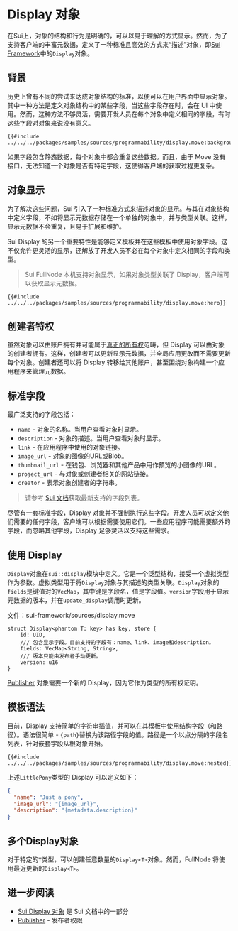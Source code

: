 # Display 对象

在Sui上，对象的结构和行为是明确的，可以以易于理解的方式显示。然而，为了支持客户端的丰富元数据，定义了一种标准且高效的方式来“描述”对象，即[Sui Framework](./sui-framework.md)中的`Display`对象。

## 背景

历史上曾有不同的尝试来达成对象结构的标准，以便可以在用户界面中显示对象。其中一种方法是定义对象结构中的某些字段，当这些字段存在时，会在 UI 中使用。然而，这种方法不够灵活，需要开发人员在每个对象中定义相同的字段，有时这些字段对对象来说没有意义。

```move
{{#include ../../../packages/samples/sources/programmability/display.move:background}}
```

如果字段包含静态数据，每个对象中都会重复这些数据。而且，由于 Move 没有接口，无法知道一个对象是否有特定字段，这使得客户端的获取过程更复杂。

## 对象显示

为了解决这些问题，Sui 引入了一种标准方式来描述对象的显示。与其在对象结构中定义字段，不如将显示元数据存储在一个单独的对象中，并与类型关联。这样，显示元数据不会重复，且易于扩展和维护。

Sui Display 的另一个重要特性是能够定义模板并在这些模板中使用对象字段。这不仅允许更灵活的显示，还解放了开发人员不必在每个对象中定义相同的字段和类型。

> Sui FullNode 本机支持对象显示，如果对象类型关联了 Display，客户端可以获取显示元数据。

```move
{{#include ../../../packages/samples/sources/programmability/display.move:hero}}
```

## 创建者特权

虽然对象可以由账户拥有并可能属于[真正的所有权](./../object/ownership.md#account-owner-or-single-owner)范畴，但 Display 可以由对象的创建者拥有。这样，创建者可以更新显示元数据，并全局应用更改而不需要更新每个对象。创建者还可以将 Display 转移给其他账户，甚至围绕对象构建一个应用程序来管理元数据。

## 标准字段

最广泛支持的字段包括：

- `name` - 对象的名称。当用户查看对象时显示。
- `description` - 对象的描述。当用户查看对象时显示。
- `link` - 在应用程序中使用的对象链接。
- `image_url` - 对象的图像的URL或Blob。
- `thumbnail_url` - 在钱包、浏览器和其他产品中用作预览的小图像的URL。
- `project_url` - 与对象或创建者相关的网站链接。
- `creator` - 表示对象创建者的字符串。

> 请参考 [Sui 文档](https://docs.sui.io/standards/display)获取最新支持的字段列表。

尽管有一套标准字段，Display 对象并不强制执行这些字段。开发人员可以定义他们需要的任何字段，客户端可以根据需要使用它们。一些应用程序可能需要额外的字段，而忽略其他字段，Display 足够灵活以支持这些需求。

## 使用 Display

`Display`对象在`sui::display`模块中定义。它是一个泛型结构，接受一个虚拟类型作为参数。虚拟类型用于将`Display`对象与其描述的类型关联。`Display`对象的`fields`是键值对的`VecMap`，其中键是字段名，值是字段值。`version`字段用于显示元数据的版本，并在`update_display`调用时更新。

文件：sui-framework/sources/display.move

```move
struct Display<phantom T: key> has key, store {
    id: UID,
    /// 包含显示字段。目前支持的字段有：name、link、image和description。
    fields: VecMap<String, String>,
    /// 版本只能由发布者手动更新。
    version: u16
}
```

[Publisher](./publisher.md) 对象需要一个新的 Display，因为它作为类型的所有权证明。

## 模板语法

目前，Display 支持简单的字符串插值，并可以在其模板中使用结构字段（和路径）。语法很简单 - `{path}`替换为该路径字段的值。路径是一个以点分隔的字段名列表，针对嵌套字段从根对象开始。

```move
{{#include ../../../packages/samples/sources/programmability/display.move:nested}}
```

上述`LittlePony`类型的 Display 可以定义如下：

```json
{
  "name": "Just a pony",
  "image_url": "{image_url}",
  "description": "{metadata.description}"
}
```

## 多个Display对象

对于特定的`T`类型，可以创建任意数量的`Display<T>`对象。然而，FullNode 将使用最近更新的`Display<T>`。

## 进一步阅读

- [Sui Display 对象](https://docs.sui.io/standards/display) 是 Sui 文档中的一部分
- [Publisher](./publisher.md) - 发布者权限